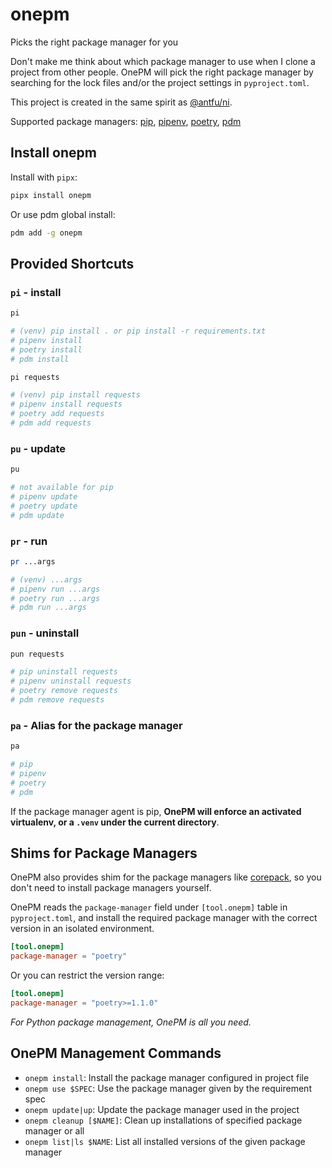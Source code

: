 # onepm

Picks the right package manager for you

Don't make me think about which package manager to use when I clone a project from other people. OnePM will pick the right package manager by searching for the lock files and/or the project settings in `pyproject.toml`.

This project is created in the same spirit as [@antfu/ni](https://www.npmjs.com/package/@antfu/ni).

Supported package managers: [pip], [pipenv], [poetry], [pdm]

[pip]: https://pypi.org/project/pip/
[pipenv]: https://pypi.org/project/pipenv/
[poetry]: https://pypi.org/project/poetry/
[pdm]: https://pypi.org/project/pdm/

## Install onepm

Install with `pipx`:

```bash
pipx install onepm
```

Or use pdm global install:

```bash
pdm add -g onepm
```

## Provided Shortcuts

### `pi` - install

```bash
pi

# (venv) pip install . or pip install -r requirements.txt
# pipenv install
# poetry install
# pdm install
```

```bash
pi requests

# (venv) pip install requests
# pipenv install requests
# poetry add requests
# pdm add requests
```

### `pu` - update

```bash
pu

# not available for pip
# pipenv update
# poetry update
# pdm update
```

### `pr` - run

```bash
pr ...args

# (venv) ...args
# pipenv run ...args
# poetry run ...args
# pdm run ...args
```

### `pun` - uninstall

```bash
pun requests

# pip uninstall requests
# pipenv uninstall requests
# poetry remove requests
# pdm remove requests
```

### `pa` - Alias for the package manager

```bash
pa

# pip
# pipenv
# poetry
# pdm
```

If the package manager agent is pip, **OnePM will enforce an activated virtualenv, or a `.venv` under the current directory**.

## Shims for Package Managers

OnePM also provides shim for the package managers like [corepack](https://nodejs.org/api/corepack.html),
so you don't need to install package managers yourself.

OnePM reads the `package-manager` field under `[tool.onepm]` table in `pyproject.toml`, and install the required package manager with the correct version in an isolated environment.

```toml
[tool.onepm]
package-manager = "poetry"
```

Or you can restrict the version range:

```toml
[tool.onepm]
package-manager = "poetry>=1.1.0"
```

_For Python package management, OnePM is all you need._

## OnePM Management Commands

- `onepm install`: Install the package manager configured in project file
- `onepm use $SPEC`: Use the package manager given by the requirement spec
- `onepm update|up`: Update the package manager used in the project
- `onepm cleanup [$NAME]`: Clean up installations of specified package manager or all
- `onepm list|ls $NAME`: List all installed versions of the given package manager
